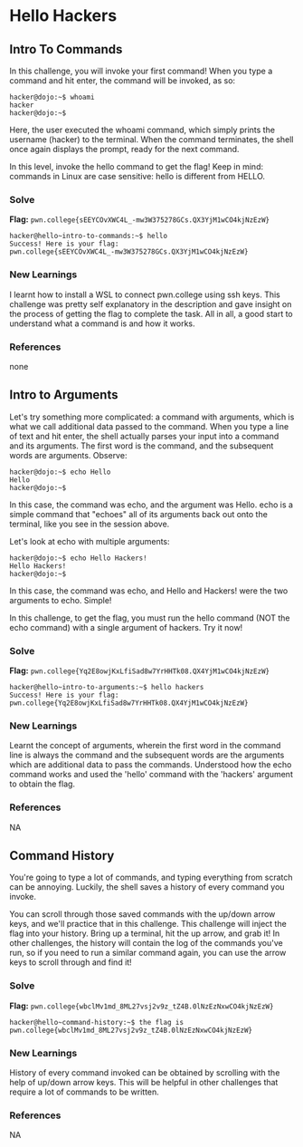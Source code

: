 # Hello Hackers
 ## Intro To Commands
  In this challenge, you will invoke your first command! When you type a command and hit enter, the command will be invoked, as so:  
  ```
  hacker@dojo:~$ whoami  
hacker  
hacker@dojo:~$  
```
Here, the user executed the whoami command, which simply prints the username (hacker) to the terminal. When the command terminates, the shell once again displays the prompt, ready for the next command.  

In this level, invoke the hello command to get the flag! Keep in mind: commands in Linux are case sensitive: hello is different from HELLO.  
  ### Solve
  **Flag:** `pwn.college{sEEYCOvXWC4L_-mw3W375278GCs.QX3YjM1wCO4kjNzEzW}`
  ```
 hacker@hello~intro-to-commands:~$ hello
Success! Here is your flag:
pwn.college{sEEYCOvXWC4L_-mw3W375278GCs.QX3YjM1wCO4kjNzEzW}
```
### New Learnings
I learnt how to install a WSL to connect pwn.college using ssh keys. This challenge was pretty self explanatory in the description and gave insight on the process of getting the flag to complete the task. All in all, a good start to understand what a command is and how it works.  
### References
none

## Intro to Arguments
Let's try something more complicated: a command with arguments, which is what we call additional data passed to the command. When you type a line of text and hit enter, the shell actually parses your input into a command and its arguments. The first word is the command, and the subsequent words are arguments. Observe:
```
hacker@dojo:~$ echo Hello
Hello
hacker@dojo:~$
```
In this case, the command was echo, and the argument was Hello. echo is a simple command that "echoes" all of its arguments back out onto the terminal, like you see in the session above.

Let's look at echo with multiple arguments:
```
hacker@dojo:~$ echo Hello Hackers!
Hello Hackers!
hacker@dojo:~$
```
In this case, the command was echo, and Hello and Hackers! were the two arguments to echo. Simple!

In this challenge, to get the flag, you must run the hello command (NOT the echo command) with a single argument of hackers. Try it now!

### Solve
**Flag:** `pwn.college{Yq2E8owjKxLfiSad8w7YrHHTk08.QX4YjM1wCO4kjNzEzW}`
```
hacker@hello~intro-to-arguments:~$ hello hackers
Success! Here is your flag:
pwn.college{Yq2E8owjKxLfiSad8w7YrHHTk08.QX4YjM1wCO4kjNzEzW}
```
### New Learnings
Learnt the concept of arguments, wherein the first word in the command line is always the command and the subsequent words are the arguments which are additional data to pass the commands.
Understood how the echo command works and used the 'hello' command with the 'hackers' argument to obtain the flag.

### References 
NA

## Command History
You're going to type a lot of commands, and typing everything from scratch can be annoying. Luckily, the shell saves a history of every command you invoke.

You can scroll through those saved commands with the up/down arrow keys, and we'll practice that in this challenge. This challenge will inject the flag into your history. Bring up a terminal, hit the up arrow, and grab it! In other challenges, the history will contain the log of the commands you've run, so if you need to run a similar command again, you can use the arrow keys to scroll through and find it!

### Solve
**Flag:** `pwn.college{wbclMv1md_8ML27vsj2v9z_tZ4B.0lNzEzNxwCO4kjNzEzW}`

```
hacker@hello~command-history:~$ the flag is pwn.college{wbclMv1md_8ML27vsj2v9z_tZ4B.0lNzEzNxwCO4kjNzEzW}
```

### New Learnings
History of every command invoked can be obtained by scrolling with the help of up/down arrow keys. This will be helpful in other challenges that require a lot of commands to be written.

### References 
NA

